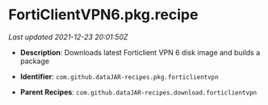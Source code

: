 # FortiClientVPN6.pkg.recipe

_Last updated 2021-12-23 20:01:50Z_

- **Description**: Downloads latest Forticlient VPN 6 disk image and builds a package

- **Identifier**: `com.github.dataJAR-recipes.pkg.forticlientvpn`

- **Parent Recipes**: `com.github.dataJAR-recipes.download.forticlientvpn`
